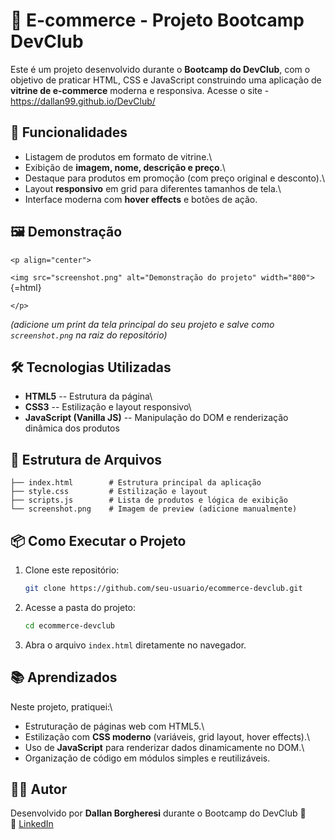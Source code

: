 # 🛒 E-commerce - Projeto Bootcamp DevClub

Este é um projeto desenvolvido durante o **Bootcamp do DevClub**, com o
objetivo de praticar HTML, CSS e JavaScript construindo uma aplicação de
**vitrine de e-commerce** moderna e responsiva.
Acesse o site - https://dallan99.github.io/DevClub/

## 🚀 Funcionalidades

-   Listagem de produtos em formato de vitrine.\
-   Exibição de **imagem, nome, descrição e preço**.\
-   Destaque para produtos em promoção (com preço original e desconto).\
-   Layout **responsivo** em grid para diferentes tamanhos de tela.\
-   Interface moderna com **hover effects** e botões de ação.

## 🖼️ Demonstração

```{=html}
<p align="center">
```
`<img src="screenshot.png" alt="Demonstração do projeto" width="800">`{=html}
```{=html}
</p>
```
*(adicione um print da tela principal do seu projeto e salve como
`screenshot.png` na raiz do repositório)*

## 🛠️ Tecnologias Utilizadas

-   **HTML5** -- Estrutura da página\
-   **CSS3** -- Estilização e layout responsivo\
-   **JavaScript (Vanilla JS)** -- Manipulação do DOM e renderização
    dinâmica dos produtos

## 📂 Estrutura de Arquivos

    ├── index.html        # Estrutura principal da aplicação
    ├── style.css         # Estilização e layout
    ├── scripts.js        # Lista de produtos e lógica de exibição
    └── screenshot.png    # Imagem de preview (adicione manualmente)

## 📦 Como Executar o Projeto

1.  Clone este repositório:

    ``` bash
    git clone https://github.com/seu-usuario/ecommerce-devclub.git
    ```

2.  Acesse a pasta do projeto:

    ``` bash
    cd ecommerce-devclub
    ```

3.  Abra o arquivo `index.html` diretamente no navegador.

## 📚 Aprendizados

Neste projeto, pratiquei:\
- Estruturação de páginas web com HTML5.\
- Estilização com **CSS moderno** (variáveis, grid layout, hover
effects).\
- Uso de **JavaScript** para renderizar dados dinamicamente no DOM.\
- Organização de código em módulos simples e reutilizáveis.

## 👨‍💻 Autor

Desenvolvido por **Dallan Borgheresi** durante o Bootcamp do DevClub 🚀\
🔗 [LinkedIn](https://www.linkedin.com/in/dallan-borgheresi)
